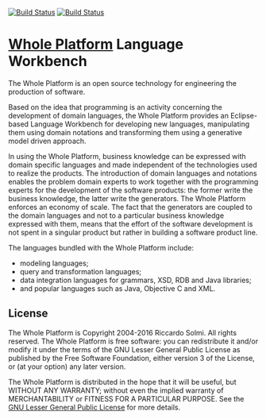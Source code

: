 [![Build Status](https://codeship.com/projects/94cb74b0-b878-0133-7bf0-760ebe6d65b0/status?branch=master)](https://codeship.com/projects/135142)
[![Build Status](https://travis-ci.org/wholeplatform/whole.svg?branch=master)](https://travis-ci.org/wholeplatform/whole)

[Whole Platform](http://wholeplatform.com) Language Workbench
=============================================================

The Whole Platform is an open source technology for engineering the production of software.

Based on the idea that programming is an activity concerning the development of domain languages, the Whole Platform provides an Eclipse-based Language Workbench for developing new languages, manipulating them using domain notations and transforming them using a generative model driven approach.

In using the Whole Platform, business knowledge can be expressed with domain specific languages and made independent of the technologies used to realize the products.
The introduction of domain languages and notations enables the problem domain experts to work together with the programming experts for the development of the software products: the former write the business knowledge, the latter write the generators.
The Whole Platform enforces an economy of scale. The fact that the generators are coupled to the domain languages and not to a particular business knowledge expressed with them, means that the effort of the software development is not spent in a singular product but rather in building a software product line.

The languages bundled with the Whole Platform include:
* modeling languages;
* query and transformation languages;
* data integration languages for grammars, XSD, RDB and Java libraries;
* and popular languages such as Java, Objective C and XML.


## License

The Whole Platform is Copyright 2004-2016 Riccardo Solmi.
All rights reserved.
The Whole Platform is free software: you can redistribute it and/or modify
it under the terms of the GNU Lesser General Public License as published
by the Free Software Foundation, either version 3 of the License, or
(at your option) any later version.

The Whole Platform is distributed in the hope that it will be useful, but
WITHOUT ANY WARRANTY; without even the implied warranty of MERCHANTABILITY
or FITNESS FOR A PARTICULAR PURPOSE.
See the [GNU Lesser General Public License](http://www.gnu.org/licenses/lgpl.txt) for more details.
